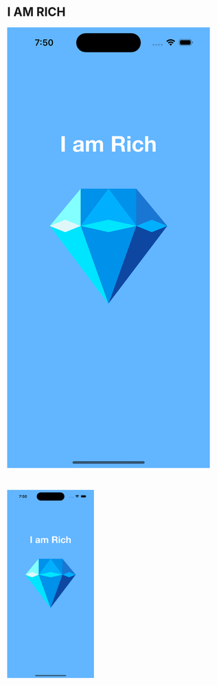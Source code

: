 # I AM RICH

![Alt text](./Screenshots/1.png?raw=true "Screenshot 1")
<br><br><br>

<img src="./Screenshots/1.png" width="40%">
